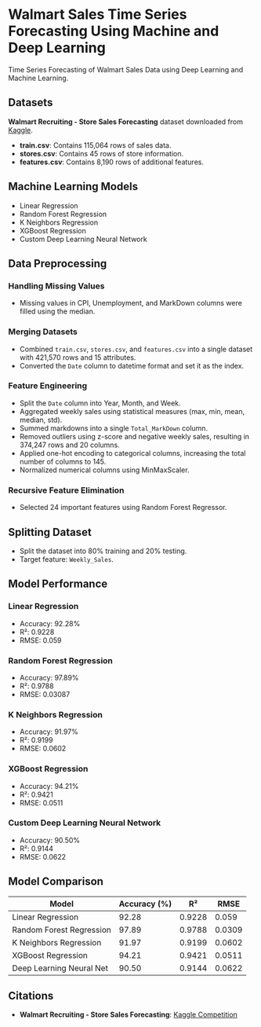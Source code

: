 # Walmart Sales Time Series Forecasting Using Machine and Deep Learning

Time Series Forecasting of Walmart Sales Data using Deep Learning and Machine Learning.

## Datasets
**Walmart Recruiting - Store Sales Forecasting** dataset downloaded from [Kaggle](https://www.kaggle.com/c/walmart-recruiting-store-sales-forecasting).

- **train.csv**: Contains 115,064 rows of sales data.
- **stores.csv**: Contains 45 rows of store information.
- **features.csv**: Contains 8,190 rows of additional features.

## Machine Learning Models
- Linear Regression
- Random Forest Regression
- K Neighbors Regression
- XGBoost Regression
- Custom Deep Learning Neural Network

## Data Preprocessing
### Handling Missing Values
- Missing values in CPI, Unemployment, and MarkDown columns were filled using the median.

### Merging Datasets
- Combined `train.csv`, `stores.csv`, and `features.csv` into a single dataset with 421,570 rows and 15 attributes.
- Converted the `Date` column to datetime format and set it as the index.

### Feature Engineering
- Split the `Date` column into Year, Month, and Week.
- Aggregated weekly sales using statistical measures (max, min, mean, median, std).
- Summed markdowns into a single `Total_MarkDown` column.
- Removed outliers using z-score and negative weekly sales, resulting in 374,247 rows and 20 columns.
- Applied one-hot encoding to categorical columns, increasing the total number of columns to 145.
- Normalized numerical columns using MinMaxScaler.

### Recursive Feature Elimination
- Selected 24 important features using Random Forest Regressor.

## Splitting Dataset
- Split the dataset into 80% training and 20% testing.
- Target feature: `Weekly_Sales`.

## Model Performance
### Linear Regression
- Accuracy: 92.28%
- R²: 0.9228
- RMSE: 0.059

### Random Forest Regression
- Accuracy: 97.89%
- R²: 0.9788
- RMSE: 0.03087

### K Neighbors Regression
- Accuracy: 91.97%
- R²: 0.9199
- RMSE: 0.0602

### XGBoost Regression
- Accuracy: 94.21%
- R²: 0.9421
- RMSE: 0.0511

### Custom Deep Learning Neural Network
- Accuracy: 90.50%
- R²: 0.9144
- RMSE: 0.0622

## Model Comparison
| Model                     | Accuracy (%) | R²     | RMSE   |
|---------------------------|--------------|--------|--------|
| Linear Regression         | 92.28        | 0.9228 | 0.059  |
| Random Forest Regression  | 97.89        | 0.9788 | 0.0309 |
| K Neighbors Regression    | 91.97        | 0.9199 | 0.0602 |
| XGBoost Regression        | 94.21        | 0.9421 | 0.0511 |
| Deep Learning Neural Net  | 90.50        | 0.9144 | 0.0622 |

## Citations
- **Walmart Recruiting - Store Sales Forecasting**: [Kaggle Competition](https://www.kaggle.com/c/walmart-recruiting-store-sales-forecasting)
